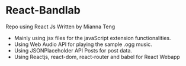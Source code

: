 # React-Bandlab
Repo using React Js
Written by Mianna Teng

- Mainly using jsx files for the javaScript extension functionalities.
- Using Web Audio API for playing the sample .ogg music.
- Using JSONPlaceholder API Posts for post data.
- Using Reactjs, react-dom, react-router and babel for React Webapp
